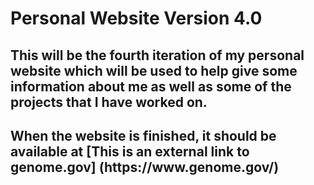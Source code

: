 <h1>Personal Website Version 4.0</h1>
</hr>
<h2>This will be the fourth iteration of my personal website which will be used to help give some information about me as well as some of the projects that I have worked on.</h2>
</h4>
<h2>When the website is finished, it should be available at [This is an external link to genome.gov] (https://www.genome.gov/)</h2>
